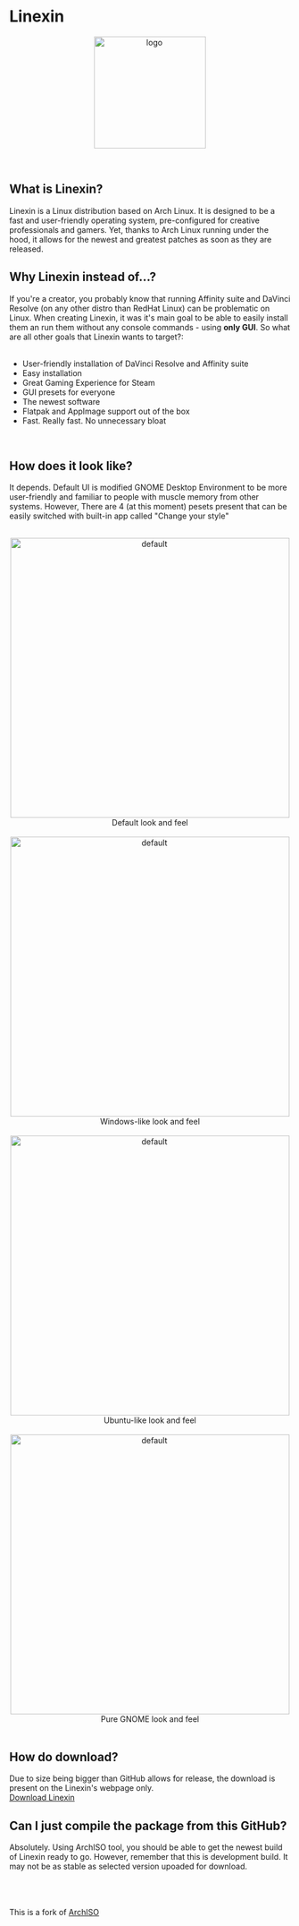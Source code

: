 # Linexin

<p align="center">
  <img src="https://i.imgur.com/qZRvycj.png" alt="logo" with="200" height="200"/>
</p>
<br>

<h2>What is Linexin?</h2>
Linexin is a Linux distribution based on Arch Linux. It is designed to be a fast and user-friendly operating system, pre-configured for creative professionals and gamers. Yet, thanks to Arch Linux running under the hood, it allows for the newest and greatest patches as soon as they are released. 

<h2>Why Linexin instead of...?</h2>
If you're a creator, you probably know that running Affinity suite and DaVinci Resolve (on any other distro than RedHat Linux) can be problematic on Linux. When creating Linexin, it was it's main goal to be able to easily install them an run them without any console commands - using <strong>only GUI</strong>. So what are all other goals that Linexin wants to target?:<br><br>
 <ul>
  <li>User-friendly installation of DaVinci Resolve and Affinity suite</li>
  <li>Easy installation</li>
  <li>Great Gaming Experience for Steam</li>
  <li>GUI presets for everyone</li>
  <li>The newest software</li>
  <li>Flatpak and AppImage support out of the box</li>
  <li>Fast. Really fast. No unnecessary bloat</li>
</ul> <br>

<h2>How does it look like?</h2>
It depends. Default UI is modified GNOME Desktop Environment to be more user-friendly and familiar to people with muscle memory from other systems. However, There are 4 (at this moment) pesets present that can be easily switched with built-in app called "Change your style"<br><br>
<p align="center">
  <img src="https://i.ibb.co/2YHmv8KD/default.png" alt="default" with="500" height="500"/><br>
  Default look and feel<br><br>
  <img src="https://i.ibb.co/7tLJNr9m/windowish.png" alt="default" with="500" height="500"/><br>
  Windows-like look and feel<br><br>
  <img src="https://i.ibb.co/W4rtmM60/ubunexin.png" alt="default" with="500" height="500"/><br>
  Ubuntu-like look and feel<br><br>
  <img src="https://i.ibb.co/5wHkTYZ/gnome.png" alt="default" with="500" height="500"/><br>
  Pure GNOME look and feel<br><br>
</p>

<h2>How do download?</h2>
Due to size being bigger than GitHub allows for release, the download is present on the Linexin's webpage only.<br>
<a href="https://petexy.github.io/Linexin/#showcase">Download Linexin</a>

<h2>Can I just compile the package from this GitHub?</h2>
Absolutely. Using ArchISO tool, you should be able to get the newest build of Linexin ready to go. However, remember that this is development build. It may not be as stable as selected version upoaded for download.

<br><br><br>
This is a fork of [ArchISO](https://github.com/archlinux/archiso)
